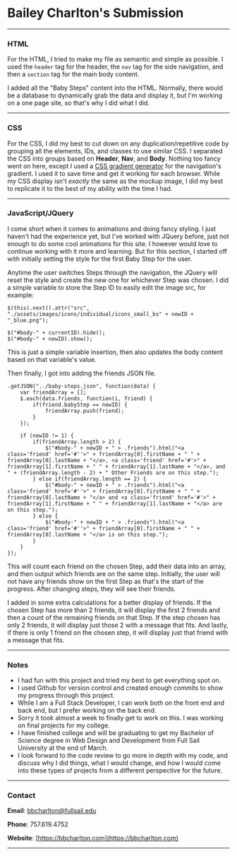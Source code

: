 # Bailey Charlton's Submission
___

### HTML

For the HTML, I tried to make my file as semantic and simple as possible. I used the ```header``` tag for the header, the ```nav``` tag for the side navigation, and then a ```section``` tag for the main body content.

I added all the "Baby Steps" content into the HTML. Normally, there would be a database to dynamically grab the data and display it, but I'm working on a one page site, so that's why I did what I did.

___

### CSS

For the CSS, I did my best to cut down on any duplication/repetitive code by grouping all the elements, IDs, and classes to use similar CSS. I separated the CSS into groups based on **Header**, **Nav**, and **Body**. Nothing too fancy went on here, except I used a [CSS gradient generator](http://www.colorzilla.com/gradient-editor/) for the navigation's gradient. I used it to save time and get it working for each browser. While my CSS display isn't _exactly_ the same as the mockup image, I did my best to replicate it to the best of my ability with the time I had.

___

### JavaScript/JQuery

I come short when it comes to animations and doing fancy styling. I just haven't had the experience yet, but I've worked with JQuery before, just not enough to do some cool animations for this site. I however would love to continue working with it more and learning. But for this section, I started off with initially setting the style for the first Baby Step for the user.

Anytime the user switches Steps through the navigation, the JQuery will reset the style and create the new one for whichever Step was chosen. I did a simple variable to store the Step ID to easily edit the image src, for example:

```
$(this).next().attr("src", "./assets/images/icons/individual/icons_small_bs" + newID + "_blue.png");

$("#body-" + currentID).hide();
$("#body-" + newID).show();
```

This is just a simple variable insertion, then also updates the body content based on that variable's value.

Then finally, I got into adding the friends JSON file.

```
.getJSON("../baby-steps.json", function(data) {
	var friendArray = [];
	$.each(data.friends, function(i, friend) {
		if(friend.babyStep == newID) {
			friendArray.push(friend);
		}
	});

	if (newID != 1) {
		if(friendArray.length > 2) {
			$("#body-" + newID + " > .friends").html("<a class='friend' href='#''>" + friendArray[0].firstName + " " + friendArray[0].lastName + "</a>, <a class='friend' href='#'>" + friendArray[1].firstName + " " + friendArray[1].lastName + "</a>, and " + (friendArray.length - 2) + " Other Friends are on this step.");
		} else if(friendArray.length == 2) {
			$("#body-" + newID + " > .friends").html("<a class='friend' href='#''>" + friendArray[0].firstName + " " + friendArray[0].lastName + "</a> and <a class='friend' href='#'>" + friendArray[1].firstName + " " + friendArray[1].lastName + "</a> are on this step.");					
		} else {
			$("#body-" + newID + " > .friends").html("<a class='friend' href='#''>" + friendArray[0].firstName + " " + friendArray[0].lastName + "</a> is on this step.");										
		}
	}
});
```

This will count each friend on the chosen Step, add their data into an array, and then output which friends are on the same step. Initially, the user will not have any friends show on the first Step as that's the start of the progress. After changing steps, they will see their friends. 

I added in some extra calculations for a better display of friends. If the chosen Step has more than 2 friends, it will display the first 2 friends and then a count of the remaining friends on that Step. If the step chosen has only 2 friends, it will display just those 2 with a message that fits. And lastly, if there is only 1 friend on the chosen step, it will display just that friend with a message that fits.

___

### Notes

* I had fun with this project and tried my best to get everything spot on. 
* I used Github for version control and created enough commits to show my progress through this project. 
* While I am a Full Stack Developer, I can work both on the front end and back end, but I prefer working on the back end.
* Sorry it took almost a week to finally get to work on this. I was working on final projects for my college.
* I have finished college and will be graduating to get my Bachelor of Science degree in Web Design and Development from Full Sail University at the end of March.
* I look forward to the code review to go more in depth with my code, and discuss why I did things, what I would change, and how I would come into these types of projects from a different perspective for the future.

___

### Contact

**Email**: bbcharlton@fullsail.edu

**Phone**: 757.619.4752

**Website**: [https://bbcharlton.com](https://bbcharlton.com)

___